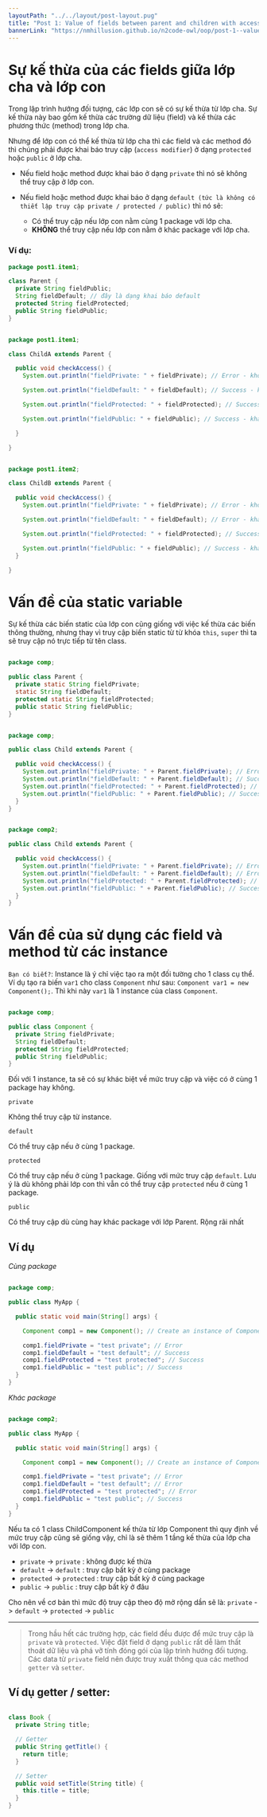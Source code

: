 ```yaml
---
layoutPath: "../../layout/post-layout.pug"
title: "Post 1: Value of fields between parent and children with access modifiers"
bannerLink: "https://nmhillusion.github.io/n2code-owl/oop/post-1--value-of-fields-between-parent-and-children/hierarchy.png"
---
```


# Sự kế thừa của các fields giữa lớp cha và lớp con

Trong lập trình hướng đối tượng, các lớp con sẽ có sự kế thừa từ lớp cha. Sự kế thừa này bao gồm kế thừa các trường dữ liệu (field) và kế thừa các phương thức (method) trong lớp cha.

Nhưng để lớp con có thể kế thừa từ lớp cha thì các field và các method đó thì chúng phải được khai báo truy cập (`access modifier`) ở dạng `protected` hoặc `public` ở lớp cha.

- Nếu field hoặc method được khai báo ở dạng `private` thì nó sẽ không thể truy cập ở lớp con.

- Nếu field hoặc method được khai báo ở dạng `default (tức là không có thiết lập truy cập private / protected / public)` thì nó sẽ:

  - Có thể truy cập nếu lớp con nằm cùng 1 package với lớp cha.
  - **KHÔNG** thể truy cập nếu lớp con nằm ở khác package với lớp cha.

### Ví dụ:

```java
package post1.item1;

class Parent {
  private String fieldPublic;
  String fieldDefault; // đây là dạng khai báo default
  protected String fieldProtected;
  public String fieldPublic;
}

```

```java

package post1.item1;

class ChildA extends Parent {

  public void checkAccess() {
    System.out.println("fieldPrivate: " + fieldPrivate); // Error - không thể truy cập private field của lớp cha

    System.out.println("fieldDefault: " + fieldDefault); // Success - khai báo default có thể truy cập khi ở cùng 1 package, ở đây là package `post1.item1`

    System.out.println("fieldProtected: " + fieldProtected); // Success - khai báo protected có thể truy cập ở lớp con (dù cùng hay khác package)

    System.out.println("fieldPublic: " + fieldPublic); // Success - khai báo public có thể truy cập ở lớp con (dù cùng hay khác package)

  }

}

```

```java

package post1.item2;

class ChildB extends Parent {

  public void checkAccess() {
    System.out.println("fieldPrivate: " + fieldPrivate); // Error - không thể truy cập private field của lớp cha

    System.out.println("fieldDefault: " + fieldDefault); // Error - khai báo default chỉ có thể truy cập khi ở cùng 1 package, ở đây lớp cha và lớp con đang thuộc 2 package khác nhau, package của cha là `post1.item1`, package của con là `post1.item2`

    System.out.println("fieldProtected: " + fieldProtected); // Success - khai báo protected có thể truy cập ở lớp con (dù cùng hay khác package)

    System.out.println("fieldPublic: " + fieldPublic); // Success - khai báo public có thể truy cập ở lớp con (dù cùng hay khác package)
  }

}

```

# Vấn đề của static variable

Sự kế thừa các biến static của lớp con cũng giống với việc kế thừa các biến thông thường, nhưng thay vì truy cập biến static từ từ khóa `this`, `super` thì ta sẽ truy cập nó trực tiếp từ tên class.

```java

package comp;

public class Parent {
  private static String fieldPrivate;
  static String fieldDefault;
  protected static String fieldProtected;
  public static String fieldPublic;
}

```

```java

package comp;

public class Child extends Parent {

  public void checkAccess() {
    System.out.println("fieldPrivate: " + Parent.fieldPrivate); // Error
    System.out.println("fieldDefault: " + Parent.fieldDefault); // Success
    System.out.println("fieldProtected: " + Parent.fieldProtected); // Success
    System.out.println("fieldPublic: " + Parent.fieldPublic); // Success
  }
}

```

```java

package comp2;

public class Child extends Parent {

  public void checkAccess() {
    System.out.println("fieldPrivate: " + Parent.fieldPrivate); // Error
    System.out.println("fieldDefault: " + Parent.fieldDefault); // Error
    System.out.println("fieldProtected: " + Parent.fieldProtected); // Success
    System.out.println("fieldPublic: " + Parent.fieldPublic); // Success
  }
}

```

# Vấn đề của sử dụng các field và method từ các instance

`Bạn có biết?`: Instance là ý chỉ việc tạo ra một đối tường cho 1 class cụ thể. Ví dụ tạo ra biến `var1` cho class `Component` như sau: `Component var1 = new Component();`. Thì khi này `var1` là 1 instance của class `Component`.


```java

package comp;

public class Component {
  private String fieldPrivate;
  String fieldDefault;
  protected String fieldProtected;
  public String fieldPublic;
}

```

Đối với 1 instance, ta sẽ có sự khác biệt về mức truy cập và việc có ở cùng 1 package hay không.

`private`

Không thể truy cập từ instance.

`default`

Có thể truy cập nếu ở cùng 1 package.

`protected`

Có thể truy cập nếu ở cùng 1 package. Giống với mức truy cập `default`. Lưu ý là dù không phải lớp con thì vẫn có thể truy cập `protected` nếu ở cùng 1 package.

`public`

Có thể truy cập dù cùng hay khác package với lớp Parent. Rộng rãi nhất

## Ví dụ

_Cùng package_

```java

package comp;

public class MyApp {

  public static void main(String[] args) {

    Component comp1 = new Component(); // Create an instance of Component

    comp1.fieldPrivate = "test private"; // Error
    comp1.fieldDefault = "test default"; // Success
    comp1.fieldProtected = "test protected"; // Success
    comp1.fieldPublic = "test public"; // Success
  }
}

```

_Khác package_

```java

package comp2;

public class MyApp {

  public static void main(String[] args) {

    Component comp1 = new Component(); // Create an instance of Component

    comp1.fieldPrivate = "test private"; // Error
    comp1.fieldDefault = "test default"; // Error
    comp1.fieldProtected = "test protected"; // Error
    comp1.fieldPublic = "test public"; // Success
  }
}

```

Nếu ta có 1 class ChildComponent kế thừa từ lớp Component thì quy định về mức truy cập cũng sẽ giống vậy, chỉ là sẽ thêm 1 tầng kế thừa của lớp cha với lớp con.

- `private` -> `private` : không được kế thừa
- `default` -> `default` : truy cập bất kỳ ở cùng package
- `protected` -> `protected` : truy cập bất kỳ ở cùng package
- `public` -> `public` : truy cập bất kỳ ở đâu

Cho nên về cơ bản thì mức độ truy cập theo độ mở rộng dần sẽ là: `private` -> `default` -> `protected` -> `public`

---

> Trong hầu hết các trường hợp, các field đều được để mức truy cập là `private` và `protected`. Việc đặt field ở dạng `public` rất dễ làm thất thoát dữ liệu và phá vỡ tính đóng gói của lập trình hướng đối tượng. Các data từ `private` field nên được truy xuất thông qua các method `getter` và `setter`.

## Ví dụ getter / setter:

```java

class Book {
  private String title;

  // Getter
  public String getTitle() {
    return title;
  }

  // Setter
  public void setTitle(String title) {
    this.title = title;
  }
}

```
